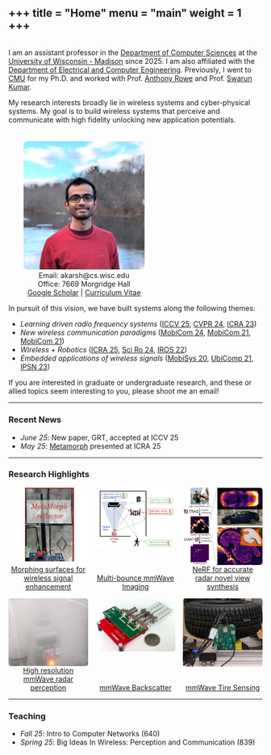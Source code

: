 +++
title = "Home"
menu = "main"
weight = 1
+++
--- 

<div style="display:flex; flex-wrap:wrap; align-items:flex-start; gap:20px;">

  <!-- Text column -->
  <div style="flex:1; min-width:250px;">
    <p>
      I am an assistant professor in the <a href="https://www.cs.wisc.edu/">Department of Computer Sciences</a> at the <a href="https://www.wisc.edu/">University of Wisconsin - Madison</a> since 2025. I am also affiliated with the <a href="https://directory.engr.wisc.edu/ece/">Department of Electrical and Computer Engineering</a>. Previously, I went to <a href="https://www.cmu.edu/">CMU</a> for my Ph.D. and worked with Prof. <a href="https://users.ece.cmu.edu/~agr/">Anthony Rowe</a> and Prof. <a href="https://swarunkumar.com/">Swarun Kumar</a>.
    </p>
    <p>
      My research interests broadly lie in wireless systems and cyber-physical systems. My goal is to build wireless systems that perceive and communicate with high fidelity unlocking new application potentials.
    </p>
    <p>
  </div>

  <!-- Image column -->
  <div style="flex:0 0 300px; text-align:center;">
    <img src="/images/dp_square_1.jpg" alt="Description" style="width:80%; max-width:300px; border-radius:8px;"><br>
    Email: akarsh@cs.wisc.edu<br>
    Office: 7669 Morgridge Hall<br>
    <a href="https://scholar.google.com/citations?user=JGr8fywAAAAJ&hl=en">Google Scholar</a> | <a href="/files/CV.pdf">Curriculum Vitae</a><br>
  </div>

</div>

<p>
    In pursuit of this vision, we have built systems along the following themes:
</p>
    <ul>
      <li><em>Learning driven radio frequency systems</em> (<a href="/">ICCV 25</a>, <a href="/files/dart-cvpr24.pdf">CVPR 24</a>, <a href="/files/radarhd-icra23.pdf">ICRA 23</a>)</li>
      <li><em>New wireless communication paradigms</em> (<a href="/files/hydra-mobicom24.pdf">MobiCom 24</a>, <a href="/files/millimetro-mobicom21.pdf">MobiCom 21</a>, <a href="/files/quasar-mobicom21.pdf">MobiCom 21</a>)</li>
      <li><em>Wireless + Robotics</em> (<a href="/files/metamorph-icra25.pdf">ICRA 25</a>, <a href="/files/avatars-scirobotics24.pdf">Sci Ro 24</a>, <a href="/files/metamoran-iros22.pdf">IROS 22</a>)</li>
      <li><em>Embedded applications of wireless signals</em> (<a href="/files/osprey-mobisys20.pdf">MobiSys 20</a>, <a href="/files/tagfi-ubicomp21.pdf">UbiComp 21</a>, <a href="/files/platypus-ipsn23.pdf">IPSN 23</a>)</li>
    </ul>
    <p>If you are interested in graduate or undergraduate research, and these or allied topics seem interesting to you, please shoot me an email!</p>

---

### Recent News 
<!-- keep to only recent 5 news articles -->
- *June 25*: New paper, GRT, accepted at ICCV 25 
- *May 25*: [Metamorph](/metamorph/) presented at ICRA 25

<!-- ### Students -->
---

### Research Highlights

<div style="display: grid; grid-template-columns: repeat(3, 1fr); gap: 15px; text-align:center;">
  <div style="display: flex; flex-direction: column; align-items: center;">
    <a href="/research/#metamorph">
      <img src="/images/metamorph.png" alt="Image 1" style="width:100%; border-radius:5px; display:block;">
    </a>
    <a href="/research/#metamorph" style="margin-top:auto; text-align:center; ">
      Morphing surfaces for wireless signal enhancement
    </a>
  </div>
  <div style="display: flex; flex-direction: column; align-items: center;">
    <a href="/research/#hydra">
      <img src="/images/hydra_sq.jpg" alt="Image 1" style="width:100%; border-radius:5px; display:block;">
    </a>
    <a href="//research/#hydra" style="margin-top:auto; text-align:center; ">
      Multi-bounce mmWave Imaging
    </a>
  </div>
  <div style="display: flex; flex-direction: column; align-items: center;">
    <a href="/research/#dart">
      <img src="/images/dart_sq.jpg" alt="Image 1" style="width:100%; border-radius:5px; display:block;">
    </a>
    <a href="/research/#dart" style="margin-top:auto; text-align:center; ">
      NeRF for accurate radar novel view synthesis
    </a>
  </div>
  <div style="display: flex; flex-direction: column; align-items: center;">
    <a href="/research/#radarhd">
      <img src="/images/radarhd-2.jpg" alt="Image 1" style="width:100%; border-radius:5px; display:block;">
    </a>
    <a href="/research/#radarhd" style="margin-top:auto; text-align:center; ">
      High resolution mmWave radar perception
    </a>
  </div>
  <div style="display: flex; flex-direction: column; align-items: center;">
    <a href="/research/#millimetro">
      <img src="/images/millimetro.png" alt="Image 1" style="width:100%; border-radius:5px; display:block;">
    </a>
    <a href="/research/#millimetro" style="margin-top:auto; text-align:center; ">
      mmWave Backscatter
    </a>
  </div>
  <div style="display: flex; flex-direction: column; align-items: center;">
    <a href="/research/#osprey">
      <img src="/images/osprey.jpg" alt="Image 1" style="width:100%; border-radius:5px; display:block;">
    </a>
    <a href="/research/#osprey" style="margin-top:auto; text-align:center; ">
      mmWave Tire Sensing
    </a>
  </div>

</div>


---

### Teaching
- *Fall 25*: Intro to Computer Networks (640)
- *Spring 25*: Big Ideas In Wireless: Perception and Communication (839)